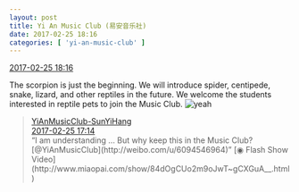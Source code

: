 ```yaml
---
layout: post
title: Yi An Music Club (易安音乐社)
date: 2017-02-25 18:16
categories: [ 'yi-an-music-club' ]
---
```


<div class="weibo-info">
  <a href="http://weibo.com/6094546964/ExbShbo0M">2017-02-25 18:16</a>
</div>

The scorpion is just the beginning. We will introduce spider, centipede, snake, lizard, and other reptiles in the future. We welcome the students interested in reptile pets to join the Music Club. ![yeah](http://img.t.sinajs.cn/t4/appstyle/expression/ext/normal/d9/ye_org.gif)

<!-- more -->

> <div class="weibo-post-name">
>   <a href="http://weibo.com/u/6108316220">YiAnMusicClub-SunYiHang</a>
> </div>
> <div class="weibo-info">
>   <a href="http://weibo.com/6108316220/ExbsWmjaU">2017-02-25 17:14</a>
> </div>
> “I am understanding … But why keep this in the Music Club? [@YiAnMusicClub](http://weibo.com/u/6094546964)” [◉ Flash Show Video](http://www.miaopai.com/show/84dOgCUo2m9oJwT~gCXGuA__.html)
